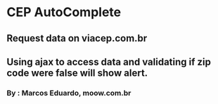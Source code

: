 # CEP AutoComplete

## Request data on viacep.com.br
## Using ajax to access data and validating if zip code were false will show alert.
### By : Marcos Eduardo, moow.com.br